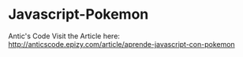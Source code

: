 # Javascript-Pokemon
Antic's Code
Visit the Article here: http://anticscode.epizy.com/article/aprende-javascript-con-pokemon

